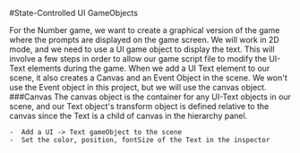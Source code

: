 #State-Controlled UI GameObjects

For the Number game, we want to create a graphical version of the game where the prompts are displayed on the game screen.  We will work in 2D mode, and we need to use a UI game object to display  the text.  This will involve a few steps in order to allow our game script file to modify the UI-Text elements during the game. When we add a UI Text element to our scene, it also creates a Canvas and an Event Object in the scene.  We won't use the Event object in this project, but we will use the canvas object.  
###Canvas
The canvas object is the container for any UI-Text objects in our scene, and our Text object's transform object is defined relative to the canvas since the Text is a child of canvas in the hierarchy panel. 

    -  Add a UI -> Text gameObject to the scene
    -  Set the color, position, fontSize of the Text in the inspector
    
    
     




